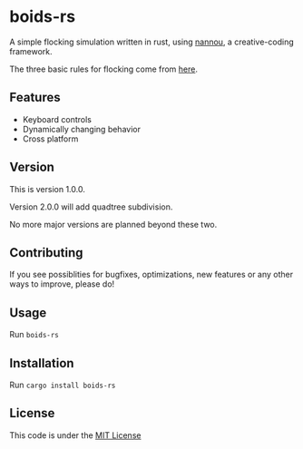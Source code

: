 # boids-rs

A simple flocking simulation written in rust, using [nannou](https://nannou.cc/), a creative-coding framework.

The three basic rules for flocking come from [here](https://www.red3d.com/cwr/boids/).

## Features

* Keyboard controls
* Dynamically changing behavior
* Cross platform

## Version

This is version 1.0.0.

Version 2.0.0 will add quadtree subdivision.

No more major versions are planned beyond these two.

## Contributing

If you see possiblities for bugfixes, optimizations, new features or any other ways to improve, please do!

## Usage

Run `boids-rs`

## Installation

Run `cargo install boids-rs`

## License

This code is under the [MIT License](https://mit-license.org/)
